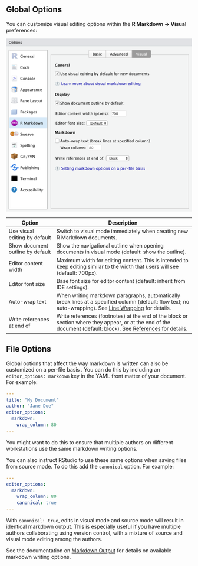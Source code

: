 <!-- -*- mode: gfm -*- -->

## Global Options

You can customize visual editing options within the **R Markdown -\> Visual** preferences:

<img src="images/visual-editing-options.png" class="illustration" width="588"/>

| Option                           | Description                                                                                                                                                                              |
|----------------------------------|------------------------------------------------------------------------------------------------------------------------------------------------------------------------------------------|
| Use visual editing by default    | Switch to visual mode immediately when creating new R Markdown documents.                                                                                                                |
| Show document outline by default | Show the navigational outline when opening documents in visual mode (default: show the outline).                                                                                         |
| Editor content width             | Maximum width for editing content. This is intended to keep editing similar to the width that users will see (default: 700px).                                                           |
| Editor font size                 | Base font size for editor content (default: inherit from IDE settings).                                                                                                                  |
| Auto-wrap text                   | When writing markdown paragraphs, automatically break lines at a specified column (default: flow text; no auto-wrapping). See [Line Wrapping](markdown?id=line-wrapping) for details.    |
| Write references at end of       | Write references (footnotes) at the end of the block or section where they appear, or at the end of the document (default: block). See [References](markdown?id=references) for details. |

## File Options

Global options that affect the way markdown is written can also be customized on a per-file basis . You can do this by including an `editor_options: markdown` key in the YAML front matter of your document. For example:

``` yaml
---
title: "My Document"
author: "Jane Doe"
editor_options:
  markdown:
    wrap_column: 80
---
```

You might want to do this to ensure that multiple authors on different workstations use the same markdown writing options.

You can also instruct RStudio to use these same options when saving files from source mode. To do this add the `canonical` option. For example:

``` yaml
---
editor_options:
  markdown:
    wrap_column: 80
    canonical: true
---
```

With `canonical: true`, edits in visual mode and source mode will result in identical markdown output. This is especially useful if you have multiple authors collaborating using version control, with a mixture of source and visual mode editing among the authors.

See the documentation on [Markdown Output](markdown#markdown-output) for details on available markdown writing options.
